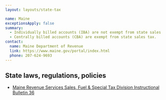 ```yaml
---
layout: layouts/state-tax

name: Maine
exceptionsApply: false
summary:
  - Individually billed accounts (IBA) are not exempt from state sales tax.
  - Centrally billed accounts (CBA) are exempt from state sales tax.
contact:
  name: Maine Department of Revenue
  link: https://www.maine.gov/portal/index.html
  phone: 207-624-9693
---
```


## State laws, regulations, policies

* [Maine Revenue Services Sales, Fuel & Special Tax Division Instructional Bulletin 36](https://www.maine.gov/revenue/sites/maine.gov.revenue/files/inline-files/Bull3620160404.pdf)
